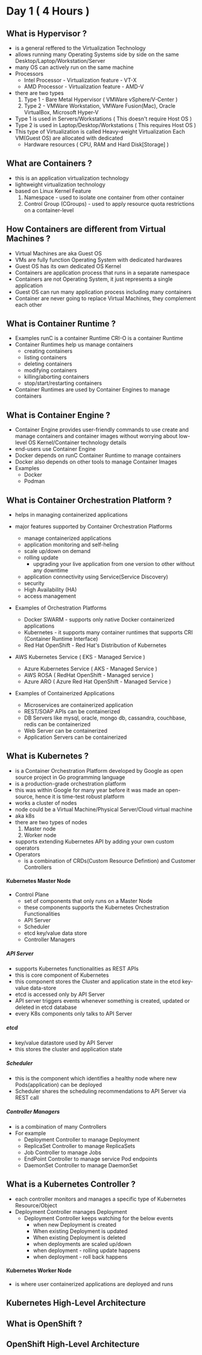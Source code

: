 # Day 1 ( 4 Hours )

## What is Hypervisor ?
- is a general reffered to the Virtualization Technology
- allows running many Operating Systems side by side on the same Desktop/Laptop/Workstation/Server
- many OS can actively run on the same machine
- Processors
  - Intel Processor - Virtualization feature - VT-X
  - AMD Processor - Virtualization feature - AMD-V
- there are two types 
  1. Type 1 - Bare Metal Hypervisor ( VMWare vSphere/V-Center )
  2. Type 2 - VMWare Workstation, VMWare Fusion(Mac), Oracle VirtualBox, Microsoft Hyper-V
- Type 1 is used in Servers/Workstations ( This doesn't require Host OS )
- Type 2 is used in Laptop/Desktop/Workstations ( This requires Host OS )
- This type of Virtualization is called Heavy-weight Virtualization
  Each VM(Guest OS) are allocated with dedicated 
    - Hardware resources ( CPU, RAM and Hard Disk[Storage] )

## What are Containers ?
- this is an application virtualization technology
- lightweight virtualization technology
- based on Linux Kernel Feature
  1. Namespace - used to isolate one container from other container
  2. Control Group (CGroups) - used to apply resource quota restrictions on a container-level

## How Containers are different from Virtual Machines ?
- Virtual Machines are aka Guest OS
- VMs are fully function Operating System with dedicated hardwares
- Guest OS has its own dedicated OS Kernel
- Containers are application process that runs in a separate namespace
- Containers are not Operating System, it just represents a single application
- Guest OS can run many application process including many containers
- Container are never going to replace Virtual Machines, they complement each other

## What is Container Runtime ?
- Examples
  runC is a container Runtime
  CRI-O is a container Runtime
- Container Runtimes help us manage containers
  - creating containers
  - listing containers
  - deleting containers
  - modifying containers
  - killing/aborting containers
  - stop/start/restarting containers
- Container Runtimes are used by Container Engines to manage containers

## What is Container Engine ?
- Container Engine provides user-friendly commands to use create and manage containers and container images without worrying about low-level OS Kernel/Container technology details
- end-users use Container Engine
- Docker depends on runC Container Runtime to manage containers
- Docker also depends on other tools to manage Container Images
- Examples
  - Docker
  - Podman

## What is Container Orchestration Platform ?
- helps in managing containerized applications
- major features supported by Container Orchestration Platforms
  - manage containerized applications
  - application monitoring and self-heling
  - scale up/down on demand
  - rolling update
    - upgrading your live application from one version to other without any downtime
  - application connectivity using Service(Service Discovery)
  - security
  - High Availability (HA)
  - access management
  
- Examples of Orchestration Platforms
  - Docker SWARM - supports only native Docker containerized applications
  - Kubernetes - it supports many container runtimes that supports CRI (Container Runtime Interface)
  - Red Hat OpenShift - Red Hat's Distribution of Kubernetes

- AWS Kubernetes Service ( EKS - Managed Service )
  - Azure Kubernetes Service ( AKS - Managed Service )
  - AWS ROSA ( RedHat OpenShift - Managed service )
  - Azure ARO ( Azure Red Hat OpenShift - Managed Service )
- Examples of Containerized Applications
  - Microservices are containerized application
  - REST/SOAP APIs can be containerized
  - DB Servers like mysql, oracle, mongo db, cassandra, couchbase, redis can be containerized
  - Web Server can be containerized
  - Application Servers can be containerized

## What is Kubernetes ?
- is a Container Orchestration Platform developed by Google as open source project in Go programming language
- is a production-grade orchestration platform 
- this was within Google for many year before it was made an open-source, hence it is time-test robust platform
- works a cluster of nodes
- node could be a Virtual Machine/Physical Server/Cloud virtual machine
- aka k8s
- there are two types of nodes
  1. Master node
  2. Worker node
- supports extending Kubernetes API by adding your own custom operators
- Operators
  - is a combination of CRDs(Custom Resource Defintion) and Customer Controllers
  
#### Kubernetes Master Node
- Control Plane
  - set of components that only runs on a Master Node
  - these components supports the Kubernetes Orchestration Functionalities
  - API Server
  - Scheduler
  - etcd key/value data store
  - Controller Managers

##### API Server
- supports Kubernetes functionalities as REST APIs
- this is core component of Kubernetes 
- this component stores the Cluster and application state in the etcd key-value data-store
- etcd is accessed only by API Server
- API server triggers events whenever something is created, updated or deleted in etcd database
- every K8s components only talks to API Server

##### etcd
- key/value datastore used by API Server
- this stores the cluster and application state

##### Scheduler
- this is the component which identifies a healthy node where new Pods(application) can be deployed
- Scheduler shares the scheduling recommendations to API Server via REST call

##### Controller Managers
- is a combination of many Controllers
- For example
  - Deployment Controller to manage Deployment
  - ReplicaSet Controller to manage ReplicaSets
  - Job Controller to manage Jobs
  - EndPoint Controller to manage service Pod endpoints
  - DaemonSet Controller to manage DaemonSet
 
## What is a Kubernetes Controller ?
- each controller monitors and manages a specific type of Kubernetes Resource/Object
- Deployment Controller manages Deployment 
  - Deployment Controller keeps watching for the below events
    - when new Deployment is created
    - When existing Deployment is updated
    - When existing Deployment is deleted
    - when deployments are scaled up/down
    - when deployment - rolling update happens
    - when deployment - roll back happens
 
#### Kubernetes Worker Node
- is where user containerized applications are deployed and runs

## Kubernetes High-Level Architecture

## What is OpenShift ?

## OpenShift High-Level Architecture


